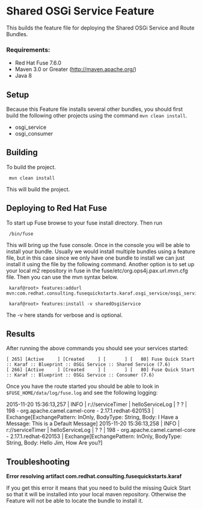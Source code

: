 Shared OSGi Service Feature
====================================
This builds the feature file for deploying the Shared OSGi Service and Route Bundles.

### Requirements:
 * Red Hat Fuse 7.6.0
 * Maven 3.0 or Greater (http://maven.apache.org/)
 * Java 8

Setup
-----------------------
Because this Feature file installs several other bundles, you should first build the following other projects using the command `mvn clean install`.

 * osgi_service
 * osgi_consumer


Building
-----------------------
To build the project.

     mvn clean install

This will build the project.

Deploying to Red Hat Fuse
-----------------------

To start up Fuse browse to your fuse install directory. Then run

     /bin/fuse

This will bring up the fuse console. Once in the console you will be able to install your bundle. Usually we would install multiple bundles using a feature file, but in this case since we only have one bundle to install we can just install it using the file by the following command. Another option is to set up your local m2 repository in fuse in the fuse/etc/org.ops4j.pax.url.mvn.cfg file. Then you can use the mvn syntax below.

     karaf@root> features:addurl mvn:com.redhat.consulting.fusequickstarts.karaf.osgi_service/osgi_service_feature/7.6/xml/features

     karaf@root> features:install -v sharedOsgiService

 The -v here stands for verbose and is optional.

Results
-----------------------
After running the above commands you should see your services started:

	[ 265] [Active     ] [Created     ] [       ] [   80] Fuse Quick Start :: Karaf :: Blueprint :: OSGi Service :: Shared Service (7.6)
	[ 266] [Active     ] [Created     ] [       ] [   80] Fuse Quick Start :: Karaf :: Blueprint :: OSGi Service :: Consumer (7.6)


Once you have the route started you should be able to look in `$FUSE_HOME/data/log/fuse.log` and see the following logging:

2015-11-20 15:36:13,257 | INFO  | r://serviceTimer | helloServiceLog | ?    ? | 198 - org.apache.camel.camel-core - 2.17.1.redhat-620153 | Exchange[ExchangePattern: InOnly, BodyType: String, Body: I Have a Message: This is a Default Message]
2015-11-20 15:36:13,258 | INFO  | r://serviceTimer | helloServiceLog | ?    ? | 198 - org.apache.camel.camel-core - 2.17.1.redhat-620153 | Exchange[ExchangePattern: InOnly, BodyType: String, Body: Hello Jim, How Are you?]


Troubleshooting
-----------------------

**Error resolving artifact com.redhat.consulting.fusequickstarts.karaf**

If you get this error it means that you need to build the missing Quick Start so that it will be installed into your local maven repository. Otherwise the Feature will not be able to locate the bundle to install it.
